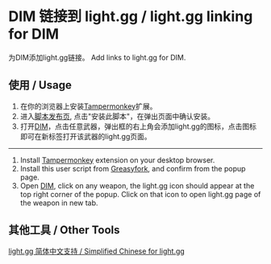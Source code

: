 # DIM 链接到 light.gg / light.gg linking for DIM
为DIM添加light.gg链接。
Add links to light.gg for DIM.

## 使用 / Usage
1. 在你的浏览器上安装[Tampermonkey](https://www.tampermonkey.net/)扩展。
2. 进入[脚本发布页](https://greasyfork.org/zh-CN/scripts/427285-light-gg-linking-for-dim?locale_override=1), 点击"安装此脚本"，在弹出页面中确认安装。
3. 打开[DIM](https://app.destinyitemmanager.com/)，点击任意武器，弹出框的右上角会添加light.gg的图标，点击图标即可在新标签打开该武器的light.gg页面。

***

1. Install [Tampermonkey](https://www.tampermonkey.net/) extension on your desktop browser.
2. Install this user script from [Greasyfork](https://greasyfork.org/en/scripts/427285-light-gg-linking-for-dim?locale_override=1), and confirm from the popup page.
3. Open [DIM](https://app.destinyitemmanager.com/), click on any weapon, the light.gg icon should appear at the top right corner of the popup. Click on that icon to open light.gg page of the weapon in new tab.

## 其他工具 / Other Tools
[light.gg 简体中文支持 / Simplified Chinese for light.gg](https://greasyfork.org/scripts/427267-simplified-chinese-for-light-gg)
